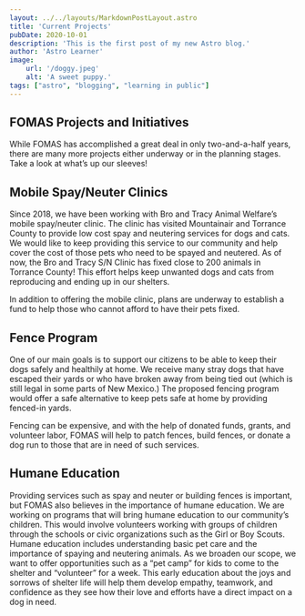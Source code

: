 ```yaml
---
layout: ../../layouts/MarkdownPostLayout.astro
title: 'Current Projects'
pubDate: 2020-10-01
description: 'This is the first post of my new Astro blog.'
author: 'Astro Learner'
image:
    url: '/doggy.jpeg'
    alt: 'A sweet puppy.'
tags: ["astro", "blogging", "learning in public"]
---
```

## FOMAS Projects and Initiatives

While FOMAS has accomplished a great deal in only two-and-a-half years, there are many more projects either underway or in the planning stages. Take a look at what’s up our sleeves!

## Mobile Spay/Neuter Clinics

Since 2018, we have been working with Bro and Tracy Animal Welfare’s mobile spay/neuter clinic. The clinic has visited Mountainair and Torrance County to provide low cost spay and neutering services for dogs and cats. We would like to keep providing this service to our community and help cover the cost of those pets who need to be spayed and neutered. As of now, the Bro and Tracy S/N Clinic has fixed close to 200 animals in Torrance County! This effort helps keep unwanted dogs and cats from reproducing and ending up in our shelters.

In addition to offering the mobile clinic, plans are underway to establish a fund to help those who cannot afford to have their pets fixed.

## Fence Program

One of our main goals is to support our citizens to be able to keep their dogs safely and healthily at home. We receive many stray dogs that have escaped their yards or who have broken away from being tied out (which is still legal in some parts of New Mexico.) The proposed fencing program would offer a safe alternative to keep pets safe at home by providing fenced-in yards.

Fencing can be expensive, and with the help of donated funds, grants, and volunteer labor, FOMAS will help to patch fences, build fences, or donate a dog run to those that are in need of such services.

## Humane Education

Providing services such as spay and neuter or building fences is important, but FOMAS also believes in the importance of humane education. We are working on programs that will bring humane education to our community’s children. This would involve volunteers working with groups of children through the schools or civic organizations such as the Girl or Boy Scouts. Humane education includes understanding basic pet care and the importance of spaying and neutering animals. As we broaden our scope, we want to offer opportunities such as a “pet camp” for kids to come to the shelter and “volunteer” for a week. This early education about the joys and sorrows of shelter life will help them develop empathy, teamwork, and confidence as they see how their love and efforts have a direct impact on a dog in need.
